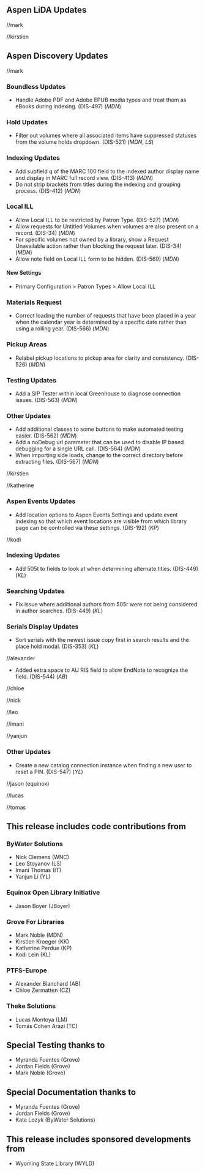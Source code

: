 ## Aspen LiDA Updates
//mark

//kirstien

## Aspen Discovery Updates
//mark
### Boundless Updates
- Handle Adobe PDF and Adobe EPUB media types and treat them as eBooks during indexing. (DIS-497) (*MDN*)

### Hold Updates
- Filter out volumes where all associated items have suppressed statuses from the volume holds dropdown. (DIS-521) (*MDN*, *LS*)

### Indexing Updates
- Add subfield q of the MARC 100 field to the indexed author display name and display in MARC full record view. (DIS-413) (*MDN*)
- Do not strip brackets from titles during the indexing and grouping process. (DIS-412) (*MDN*)

### Local ILL
- Allow Local ILL to be restricted by Patron Type. (DIS-527) (*MDN*) 
- Allow requests for Untitled Volumes when volumes are also present on a record. (DIS-34) (*MDN*)
- For specific volumes not owned by a library, show a Request Unavailable action rather than blocking the request later. (DIS-34) (*MDN*)
- Allow note field on Local ILL form to be hidden. (DIS-569) (*MDN*)

<div markdown="1" class="settings">

#### New Settings
- Primary Configuration > Patron Types > Allow Local ILL
</div>

### Materials Request
- Correct loading the number of requests that have been placed in a year when the calendar year is determined by a specific date rather than using a rolling year. (DIS-566) (*MDN*)

### Pickup Areas
- Relabel pickup locations to pickup area for clarity and consistency. (DIS-526) (*MDN*)

### Testing Updates
- Add a SIP Tester within local Greenhouse to diagnose connection issues. (DIS-563) (*MDN*)

### Other Updates
- Add additional classes to some buttons to make automated testing easier. (DIS-562) (*MDN*)
- Add a noDebug url parameter that can be used to disable IP based debugging for a single URL call. (DIS-564) (*MDN*)
- When importing side loads, change to the correct directory before extracting files. (DIS-567) (*MDN*)

//kirstien

//katherine
### Aspen Events Updates
- Add location options to Aspen Events Settings and update event indexing so that which event locations are visible from which library page can be controlled via these settings. (DIS-192) (*KP*)

//kodi
### Indexing Updates
- Add 505t to fields to look at when determining alternate titles. (DIS-449) (*KL*)

### Searching Updates
- Fix issue where additional authors from 505r were not being considered in author searches. (DIS-449) (*KL*)

### Serials Display Updates
- Sort serials with the newest issue copy first in search results and the place hold modal. (DIS-353) (*KL*)

//alexander
- Added extra space to AU RIS field to allow EndNote to recognize the field. (DIS-544) (*AB*)

//chloe

//nick

//leo

//imani

//yanjun
### Other Updates
- Create a new catalog connection instance when finding a new user to reset a PIN. (DIS-547) (*YL*)

//jason (equinox)

//lucas

//tomas

## This release includes code contributions from
### ByWater Solutions
  - Nick Clemens (WNC)
  - Leo Stoyanov (LS)
  - Imani Thomas (IT)
  - Yanjun Li (YL)

### Equinox Open Library Initiative
  - Jason Boyer (JBoyer)

### Grove For Libraries
  - Mark Noble (MDN)
  - Kirstien Kroeger (KK)
  - Katherine Perdue (KP)
  - Kodi Lein (KL)

### PTFS-Europe
  - Alexander Blanchard (AB)
  - Chloe Zermatten (CZ)

### Theke Solutions
  - Lucas Montoya (LM)
  - Tomás Cohen Arazi (TC)

## Special Testing thanks to
- Myranda Fuentes (Grove)
- Jordan Fields (Grove)
- Mark Noble (Grove)

## Special Documentation thanks to
- Myranda Fuentes (Grove)
- Jordan Fields (Grove)
- Kate Lozyk (ByWater Solutions)

## This release includes sponsored developments from
- Wyoming State Library (WYLD)

